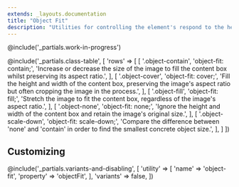```yaml
---
extends: _layouts.documentation
title: "Object Fit"
description: "Utilities for controlling the element's respond to the height and width of its content box."
---
```


@include('_partials.work-in-progress')

@include('_partials.class-table', [
    'rows' => [
        [
          '.object-contain',
          'object-fit: contain;',
          'Increase or decrease the size of the image to fill the content box whilst preserving its aspect ratio.',
        ],
        [
          '.object-cover',
          'object-fit: cover;',
          'Fill the height and width of the content box, preserving the image\'s aspect ratio but often cropping the image in the process.',
        ],
        [
            '.object-fill',
            'object-fit: fill;',
            'Stretch the image to fit the content box, regardless of the image\'s aspect ratio.',
        ],
        [
            '.object-none',
            'object-fit: none;',
            'Ignore the height and width of the content box and retain the image\'s original size.',
        ],
        [
            '.object-scale-down',
            'object-fit: scale-down;',
            'Compare the difference between \'none\' and \'contain\' in order to find the smallest concrete object size.',
        ], 
    ]
])

## Customizing

@include('_partials.variants-and-disabling', [
    'utility' => [
        'name' => 'object-fit',
        'property' => 'objectFit',
    ],
    'variants' => false,
])

